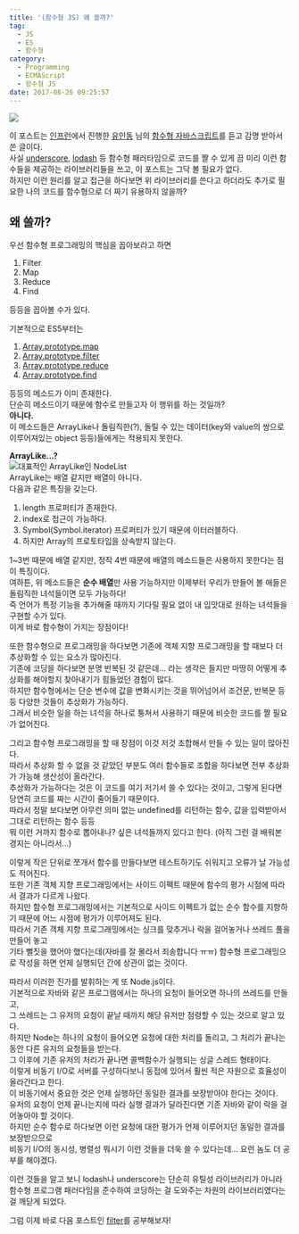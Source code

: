 ```yaml
---
title: '(함수형 JS) 왜 쓸까?'
tag:
  - JS
  - ES
  - 함수형
category:
  - Programming
  - ECMAScript
  - 함수형 JS
date: 2017-06-26 09:25:57
---
```


![](thumb.png)

이 포스트는 [인프런](https://www.inflearn.com/)에서 진행한 [유인동](https://www.facebook.com/profile.php?id=100011413063178) 님의 [함수형 자바스크립트](https://www.inflearn.com/course/%ED%95%A8%EC%88%98%ED%98%95-%ED%94%84%EB%A1%9C%EA%B7%B8%EB%9E%98%EB%B0%8D/)를 듣고 감명 받아서 쓴 글이다.  
사실 [underscore](http://underscorejs.org/), [lodash](https://lodash.com/) 등 함수형 패러타임으로 코드를 짤 수 있게 끔
미리 이런 함수들을 제공하는 라이브러리들을 쓰고, 이 포스트는 그닥 볼 필요가 없다.  
하지만 이런 원리를 알고 접근을 하다보면 위 라이브러리를 쓴다고 하더라도 추가로 필요한 나의 코드를 함수형으로 더 짜기 유용하지 않을까?  

## 왜 쓸까?  
우선 함수형 프로그래밍의 핵심을 꼽아보라고 하면
1. Filter  
2. Map  
3. Reduce  
4. Find

등등을 꼽아볼 수가 있다.

기본적으로 ES5부터는
1. [Array.prototype.map](https://developer.mozilla.org/ko/docs/Web/JavaScript/Reference/Global_Objects/Array/filter)  
2. [Array.prototype.filter](https://developer.mozilla.org/ko/docs/Web/JavaScript/Reference/Global_Objects/Array/map)  
3. [Array.prototype.reduce](https://developer.mozilla.org/ko/docs/Web/JavaScript/Reference/Global_Objects/Array/Reduce)  
4. [Array.prototype.find](https://developer.mozilla.org/ko/docs/Web/JavaScript/Reference/Global_Objects/Array/find)

등등의 메소드가 이미 존재한다.  
단순히 메소드이기 때문에 함수로 만들고자 이 행위를 하는 것일까?  
**아니다.**  
이 메소드들은 ArrayLike나 돌림직한(?), 돌릴 수 있는 데이터(key와 value의 쌍으로 이루어져있는 object 등등)들에게는 적용되지 못한다.  

**ArrayLike...?**  
![대표적인 ArrayLike인 NodeList](array-like.png)  
ArrayLike는 배열 같지만 배열이 아니다.  
다음과 같은 특징을 갖는다.  
1. length 프로퍼티가 존재한다.  
2. index로 접근이 가능하다.  
3. Symbol(Symbol.iterator) 프로퍼티가 있기 때문에 이터러블하다.  
3. 하지만 Array의 프로토타입을 상속받지 않는다.

1~3번 때문에 배열 같지만, 정작 4번 때문에 배열의 메소드들은 사용하지 못한다는 점이 특징이다.  
여하튼, 위 메소드들은 **순수 배열**만 사용 가능하지만 이제부터 우리가 만들어 볼 애들은 돌림직한 녀석들이면 모두 가능하다!  
즉 언어가 특정 기능을 추가해줄 때까지 기다릴 필요 없이 내 입맛대로 원하는 녀석들을 구현할 수가 있다.  
이게 바로 함수형이 가지는 장점이다!  

또한 함수형으로 프로그래밍을 하다보면 기존에 객체 지향 프로그래밍을 할 때보다 더 추상화할 수 있는 요소가 많아진다.  
기존에 코딩을 하다보면 분명 반복된 것 같은데... 라는 생각은 들지만 마땅히 어떻게 추상화를 해야할지 찾아내기가 힘들었던 경험이 많다.  
하지만 함수형에서는 단순 변수에 값을 변화시키는 것을 뛰어넘어서 조건문, 반복문 등등 다양한 것들이 추상화가 가능하다.  
그래서 비슷한 일을 하는 녀석을 하나로 퉁쳐서 사용하기 때문에 비슷한 코드를 짤 필요가 없어진다.  

그리고 함수형 프로그래밍을 할 때 장점이 이것 저것 조합해서 만들 수 있는 일이 많아진다.  
따라서 추상화 할 수 없을 것 같았던 부분도 여러 함수들로 조합을 하다보면 전부 추상화가 가능해 생산성이 올라간다.  
추상화가 가능하다는 것은 이 코드를 여기 저기서 쓸 수 있다는 것이고, 그렇게 된다면 당연히 코드를 짜는 시간이 줄어들기 때문이다.  
따라서 정말 보다보면 아무런 의미 없는 undefined를 리턴하는 함수, 값을 입력받아서 그대로 리턴하는 함수 등등  
뭐 이런 거까지 함수로 뽑아내나? 싶은 녀석들까지 있다고 한다. (아직 그런 걸 배워본 경지는 아니라서...)

이렇게 작은 단위로 쪼개서 함수를 만들다보면 테스트하기도 쉬워지고 오류가 날 가능성도 적어진다.  
또한 기존 객체 지향 프로그래밍에서는 사이드 이펙트 때문에 함수의 평가 시점에 따라서 결과가 다르게 나왔다.  
하지만 함수형 프로그래밍에서는 기본적으로 사이드 이펙트가 없는 순수 함수를 지향하기 때문에 어느 시점에 평가가 이루어져도 된다.  
따라서 기존 객체 지향 프로그래밍에서는 싱크를 맞추거나 락을 걸어놓거나 쓰레드 풀을 만들어 놓고  
기타 뻘짓을 했어야 했다는데(자바를 잘 몰라서 죄송합니다 ㅠㅠ) 함수형 프로그래밍으로 작성을 하면 언제 실행되던 간에 상관이 없는 것이다.  

따라서 이러한 진가를 발휘하는 게 또 Node.js이다.  
기본적으로 자바와 같은 프로그램에서는 하나의 요청이 들어오면 하나의 쓰레드를 만들고,  
그 쓰레드는 그 유저의 요청이 끝날 때까지 해당 유저만 점령할 수 있는 것으로 알고 있다.  
하지만 Node는 하나의 요청이 들어오면 요청에 대한 처리를 돌리고, 그 처리가 끝나는 동안 다른 유저의 요청들을 받는다.  
그 이후에 기존 유저의 처리가 끝나면 콜백함수가 실행되는 싱글 스레드 형태이다.  
이렇게 비동기 I/O로 서버를 구성하다보니 동접에 있어서 훨씬 적은 자원으로 효율성이 올라간다고 한다.  
이 비동기에서 중요한 것은 언제 실행하던 동일한 결과를 보장받아야 한다는 것이다.  
유저의 요청이 언제 끝나는지에 따라 실행 결과가 달라진다면 기존 자바와 같이 락을 걸어놓아야 할 것이다.  
하지만 순수 함수로 하다보면 이런 요청에 대한 평가가 언제 이루어지던 동일한 결과를 보장받으므로  
비동기 I/O의 동시성, 병렬성 뭐시기 이런 것들을 더욱 쓸 수 있다는데... 요런 놈도 더 공부를 해야겠다.

이런 것들을 알고 보니 lodash나 underscore는 단순히 유틸성 라이브러리가 아니라  
함수형 프로그램 패러다임을 준수하여 코딩하는 걸 도와주는 차원의 라이브러리였다는 걸 깨닫게 되었다.

그럼 이제 바로 다음 포스트인 [filter](/2017/06/26/js-func-02-filter/)를 공부해보자!  